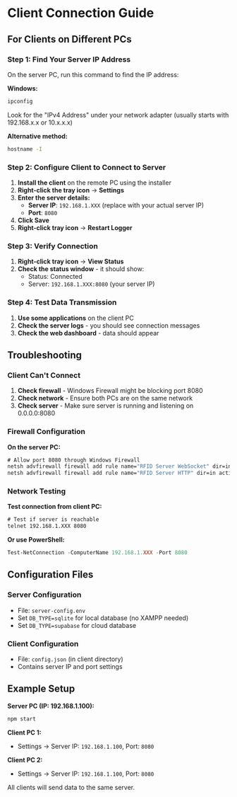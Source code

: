 # Client Connection Guide

## For Clients on Different PCs

### Step 1: Find Your Server IP Address

On the server PC, run this command to find the IP address:

**Windows:**
```cmd
ipconfig
```
Look for the "IPv4 Address" under your network adapter (usually starts with 192.168.x.x or 10.x.x.x)

**Alternative method:**
```cmd
hostname -I
```

### Step 2: Configure Client to Connect to Server

1. **Install the client** on the remote PC using the installer
2. **Right-click the tray icon** → **Settings**
3. **Enter the server details:**
   - **Server IP**: `192.168.1.XXX` (replace with your actual server IP)
   - **Port**: `8080`
4. **Click Save**
5. **Right-click tray icon** → **Restart Logger**

### Step 3: Verify Connection

1. **Right-click tray icon** → **View Status**
2. **Check the status window** - it should show:
   - Status: Connected
   - Server: `192.168.1.XXX:8080` (your server IP)

### Step 4: Test Data Transmission

1. **Use some applications** on the client PC
2. **Check the server logs** - you should see connection messages
3. **Check the web dashboard** - data should appear

## Troubleshooting

### Client Can't Connect

1. **Check firewall** - Windows Firewall might be blocking port 8080
2. **Check network** - Ensure both PCs are on the same network
3. **Check server** - Make sure server is running and listening on 0.0.0.0:8080

### Firewall Configuration

**On the server PC:**
```cmd
# Allow port 8080 through Windows Firewall
netsh advfirewall firewall add rule name="RFID Server WebSocket" dir=in action=allow protocol=TCP localport=8080
netsh advfirewall firewall add rule name="RFID Server HTTP" dir=in action=allow protocol=TCP localport=3000
```

### Network Testing

**Test connection from client PC:**
```cmd
# Test if server is reachable
telnet 192.168.1.XXX 8080
```

**Or use PowerShell:**
```powershell
Test-NetConnection -ComputerName 192.168.1.XXX -Port 8080
```

## Configuration Files

### Server Configuration
- File: `server-config.env`
- Set `DB_TYPE=sqlite` for local database (no XAMPP needed)
- Set `DB_TYPE=supabase` for cloud database

### Client Configuration
- File: `config.json` (in client directory)
- Contains server IP and port settings

## Example Setup

**Server PC (IP: 192.168.1.100):**
```bash
npm start
```

**Client PC 1:**
- Settings → Server IP: `192.168.1.100`, Port: `8080`

**Client PC 2:**
- Settings → Server IP: `192.168.1.100`, Port: `8080`

All clients will send data to the same server.


